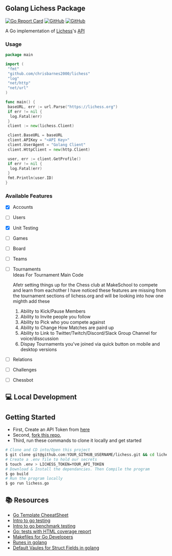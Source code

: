 ## Golang Lichess Package

[![Go Report Card](https://goreportcard.com/badge/github.com/chrisbarnes2000/lichess)](https://goreportcard.com/report/github.com/chrisbarnes2000/lichess)
[![GitHub](https://img.shields.io/github/forks/ChrisBarnes2000/lichess.svg?style=flat-square)](https://github.com/ChrisBarnes2000/lichess/network)
[![GitHub](https://img.shields.io/github/issues/ChrisBarnes2000/lichess.svg?style=flat-square)](https://github.com/ChrisBarnes2000/lichess/issues)

<!-- [![NPM version](https://img.shields.io/npm/v/chris-barnes-lichess.svg?style=flat)](https://www.npmjs.com/package/chris-barnes-lichess) -->
<!-- [![NPM downloads](https://img.shields.io/npm/dm/chris-barnes-lichess.svg?style=flat)](https://npmjs.org/package/chris-barnes-lichess) -->
<!-- [![Build Status](https://img.shields.io/travis/ChrisBarnes2000/chris-barnes-lichess.svg?style=flat)](https://travis-ci.org/ChrisBarnes2000/chris-barnes-lichess) -->

A Go implementation of [Lichess](https://lichess.org)'s [API](https://lichess.org/api)

### Usage

```go
package main

import (
 "fmt"
 "github.com/chrisbarnes2000/lichess"
 "log"
 "net/http"
 "net/url"
)

func main() {
 baseURL, err := url.Parse("https://lichess.org")
 if err != nil {
  log.Fatal(err)
 }
 client := new(lichess.Client)

 client.BaseURL = baseURL
 client.APIKey = "<API Key>"
 client.UserAgent = "Golang Client"
 client.HttpClient = new(http.Client)

 user, err := client.GetProfile()
 if err != nil {
  log.Fatal(err)
 }
 fmt.Println(user.ID)
}
```

### Available Features

- [x] Accounts
- [ ] Users
- [x] Unit Testing
- [ ] Games
- [ ] Board
- [ ] Teams
- [ ] Tournaments \
    Ideas For Tournament Main Code

    Afetr setting things up for the Chess club at MakeSchool to compete and learn from eachother I have noticed these features are missing from the tournament sections of lichess.org and will be looking into how one mighth add these

    1. Ability to Kick/Pause Members
    2. Ability to Invite people you follow
    3. Ability to Pick who you compete against
    4. Ability to Change How Matches are paird up
    5. Ability to Link to Twitter/Twitch/Discord/Slack Group Channel for voice/disscussion
    6. Dispay Tournaments you've joined via quick button on mobile and desktop versions

- [ ] Relations
- [ ] Challenges
- [ ] Chessbot

## 💻 Local Development

## Getting Started

- First, Create an API Token from [here](https://lichess.org/account/oauth/token/create)
- Second, [fork this repo](https://github.com/chrisbarnes2000/lichess/fork),
- Third, run these commands to clone it locally and get started

```zsh
# Clone and CD into/Open this project
$ git clone git@github.com:YOUR_GITHUB_USERNAME/lichess.git && cd lichess
# Create a .env file to hold our secrets
$ touch .env > LICHESS_TOKEN=YOUR_API_TOKEN
# Download & Install the dependancies. Then Compile the program
$ go build
# Run the program locally
$ go run lichess.go
```

## 📚 Resources

- [Go Template CheeatSheet](https://curtisvermeeren.github.io/2017/09/14/Golang-Templates-Cheatsheet)
- [Intro to go testing](https://tutorialedge.net/golang/intro-testing-in-go/)
- [Intro to go benchmark testing](https://tutorialedge.net/golang/benchmarking-your-go-programs/)
- [Go: tests with HTML coverage report](https://kenanbek.medium.com/go-tests-with-html-coverage-report-f977da09552d)
- [Makefiles for Go Developers](https://tutorialedge.net/golang/makefiles-for-go-developers/)
- [Runes in golang](https://www.geeksforgeeks.org/rune-in-golang/)
- [Default Vaules for Struct Fields in golang](https://www.geeksforgeeks.org/how-to-assign-default-value-for-struct-field-in-golang/)
